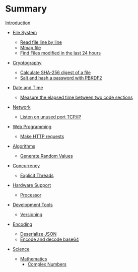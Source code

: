 # Summary

[Introduction](./intro.md)

- [File System]()
  - [Read file line by line](./01-01-read-file-line-by-line.md)
  - [Mmap file](./01-02-mmap-file.md)
  - [Find Files modified in the last 24 hours](./01-03-file-modified-24h-ago.md)

- [Cryptography]()
  - [Calculate SHA-256 digest of a file](./02-01-sha-digest.md)
  - [Salt and hash a password with PBKDF2](./02-02-pbkdf2.md)

- [Date and Time]()
  - [Measure the elapsed time between two code sections](./03-01-elapsed-time.md)

- [Network]()
  - [Listen on unused port TCP/IP](./04-01-tcp-server.md)

- [Web Programming]()
  - [Make HTTP requests](./05-01-http-requests.md)

- [Algorithms]()
  - [Generate Random Values](./06-01-rand.md)

- [Concurrency]()
  - [Explicit Threads](./07-01-spawn.md)

- [Hardware Support]()
  - [Processor](./08-01-cpu-count.md)

- [Development Tools]()
  - [Versioning](./09-01-semver.md)

- [Encoding]()
  - [Deserialize JSON](./10-01-json.md)
  - [Encode and decode base64](./10-02-base64.md)

- [Science]()
  - [Mathematics]()
      - [Complex Numbers](./11-01-complex-numbers.md)
